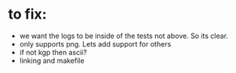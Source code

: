 # to fix:

- we want the logs to be inside of the tests not above. So its clear.
- only supports png. Lets add support for others
- if not kgp then ascii?
- linking and makefile
